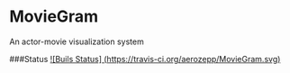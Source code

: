 # MovieGram
An actor-movie visualization system

###Status
[![Buils Status] (https://travis-ci.org/aerozepp/MovieGram.svg)](https://travis-ci.org/aerozepp/MovieGram)
